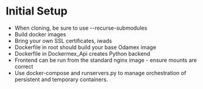 # Initial Setup

- When cloning, be sure to use --recurse-submodules
- Build docker images
- Bring your own SSL certificates, iwads
- Dockerfile in root should build your base Odamex image
- Dockerfile in Dockermex_Api creates Python backend
- Frontend can be run from the standard nginx image - ensure mounts are correct 
- Use docker-compose and runservers.py to manage orchestration of persistent and temporary containers.